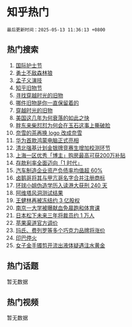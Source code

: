 # 知乎热门

`最后更新时间：2025-05-13 11:36:13 +0800`

## 热门搜索

1. [国际护士节](https://www.zhihu.com/search?q=%E5%9B%BD%E9%99%85%E6%8A%A4%E5%A3%AB%E8%8A%82)
1. [勇士不敌森林狼](https://www.zhihu.com/search?q=%E5%8B%87%E5%A3%AB%E4%B8%8D%E6%95%8C%E6%A3%AE%E6%9E%97%E7%8B%BC)
1. [孟子义演技](https://www.zhihu.com/search?q=%E5%AD%9F%E5%AD%90%E4%B9%89%E6%BC%94%E6%8A%80)
1. [知乎旧物节](https://www.zhihu.com/search?q=%E7%9F%A5%E4%B9%8E%E6%97%A7%E7%89%A9%E8%8A%82)
1. [寻找穿越时光的旧物](https://www.zhihu.com/search?q=%E5%AF%BB%E6%89%BE%E7%A9%BF%E8%B6%8A%E6%97%B6%E5%85%89%E7%9A%84%E6%97%A7%E7%89%A9)
1. [哪件旧物是你一直保留着的](https://www.zhihu.com/search?q=%E5%93%AA%E4%BB%B6%E6%97%A7%E7%89%A9%E6%98%AF%E4%BD%A0%E4%B8%80%E7%9B%B4%E4%BF%9D%E7%95%99%E7%9D%80%E7%9A%84)
1. [穿越时光的旧物](https://www.zhihu.com/search?q=%E7%A9%BF%E8%B6%8A%E6%97%B6%E5%85%89%E7%9A%84%E6%97%A7%E7%89%A9)
1. [美国这几年为何衰落的如此之快](https://www.zhihu.com/search?q=%E7%BE%8E%E5%9B%BD%E8%BF%99%E5%87%A0%E5%B9%B4%E4%B8%BA%E4%BD%95%E8%A1%B0%E8%90%BD%E7%9A%84%E5%A6%82%E6%AD%A4%E4%B9%8B%E5%BF%AB)
1. [胖东来柴怼怼为何会在玉石这事上撕破脸](https://www.zhihu.com/search?q=%E8%83%96%E4%B8%9C%E6%9D%A5%E6%9F%B4%E6%80%BC%E6%80%BC%E4%B8%BA%E4%BD%95%E4%BC%9A%E5%9C%A8%E7%8E%89%E7%9F%B3%E8%BF%99%E4%BA%8B%E4%B8%8A%E6%92%95%E7%A0%B4%E8%84%B8)
1. [奈雪的茶再换 logo 改成奈雪](https://www.zhihu.com/search?q=%E5%A5%88%E9%9B%AA%E7%9A%84%E8%8C%B6%E5%86%8D%E6%8D%A2%20logo%20%E6%94%B9%E6%88%90%E5%A5%88%E9%9B%AA)
1. [华为首款鸿蒙电脑正式亮相](https://www.zhihu.com/search?q=%E5%8D%8E%E4%B8%BA%E9%A6%96%E6%AC%BE%E9%B8%BF%E8%92%99%E7%94%B5%E8%84%91%E6%AD%A3%E5%BC%8F%E4%BA%AE%E7%9B%B8)
1. [清北强基计划金银牌竞赛生增加校测环节](https://www.zhihu.com/search?q=%E6%B8%85%E5%8C%97%E5%BC%BA%E5%9F%BA%E8%AE%A1%E5%88%92%E9%87%91%E9%93%B6%E7%89%8C%E7%AB%9E%E8%B5%9B%E7%94%9F%E5%A2%9E%E5%8A%A0%E6%A0%A1%E6%B5%8B%E7%8E%AF%E8%8A%82)
1. [上海一区优秀「博主」购房最高可获200万补贴](https://www.zhihu.com/search?q=%E4%B8%8A%E6%B5%B7%E4%B8%80%E5%8C%BA%E4%BC%98%E7%A7%80%E3%80%8C%E5%8D%9A%E4%B8%BB%E3%80%8D%E8%B4%AD%E6%88%BF%E6%9C%80%E9%AB%98%E5%8F%AF%E8%8E%B7200%E4%B8%87%E8%A1%A5%E8%B4%B4)
1. [存款利率全面迈向「1 时代」](https://www.zhihu.com/search?q=%E5%AD%98%E6%AC%BE%E5%88%A9%E7%8E%87%E5%85%A8%E9%9D%A2%E8%BF%88%E5%90%91%E3%80%8C1%20%E6%97%B6%E4%BB%A3%E3%80%8D)
1. [汽车制造企业资产负债率均值超 60%](https://www.zhihu.com/search?q=%E6%B1%BD%E8%BD%A6%E5%88%B6%E9%80%A0%E4%BC%81%E4%B8%9A%E8%B5%84%E4%BA%A7%E8%B4%9F%E5%80%BA%E7%8E%87%E5%9D%87%E5%80%BC%E8%B6%85%2060%25)
1. [卤鹅哥将其与甲亢哥名字合并注册商标](https://www.zhihu.com/search?q=%E5%8D%A4%E9%B9%85%E5%93%A5%E5%B0%86%E5%85%B6%E4%B8%8E%E7%94%B2%E4%BA%A2%E5%93%A5%E5%90%8D%E5%AD%97%E5%90%88%E5%B9%B6%E6%B3%A8%E5%86%8C%E5%95%86%E6%A0%87)
1. [环球小姐伪造学历入读港大获刑 240 天](https://www.zhihu.com/search?q=%E7%8E%AF%E7%90%83%E5%B0%8F%E5%A7%90%E4%BC%AA%E9%80%A0%E5%AD%A6%E5%8E%86%E5%85%A5%E8%AF%BB%E6%B8%AF%E5%A4%A7%E8%8E%B7%E5%88%91%20240%20%E5%A4%A9)
1. [阿维塔风洞测试结果](https://www.zhihu.com/search?q=%E9%98%BF%E7%BB%B4%E5%A1%94%E9%A3%8E%E6%B4%9E%E6%B5%8B%E8%AF%95%E7%BB%93%E6%9E%9C)
1. [王健林再被冻结约 3 亿股权](https://www.zhihu.com/search?q=%E7%8E%8B%E5%81%A5%E6%9E%97%E5%86%8D%E8%A2%AB%E5%86%BB%E7%BB%93%E7%BA%A6%203%20%E4%BA%BF%E8%82%A1%E6%9D%83)
1. [南京一大学被曝献血免晨跑和体育课](https://www.zhihu.com/search?q=%E5%8D%97%E4%BA%AC%E4%B8%80%E5%A4%A7%E5%AD%A6%E8%A2%AB%E6%9B%9D%E7%8C%AE%E8%A1%80%E5%85%8D%E6%99%A8%E8%B7%91%E5%92%8C%E4%BD%93%E8%82%B2%E8%AF%BE)
1. [日本松下未来三年将裁员约 1 万人](https://www.zhihu.com/search?q=%E6%97%A5%E6%9C%AC%E6%9D%BE%E4%B8%8B%E6%9C%AA%E6%9D%A5%E4%B8%89%E5%B9%B4%E5%B0%86%E8%A3%81%E5%91%98%E7%BA%A6%201%20%E4%B8%87%E4%BA%BA)
1. [苹果渠道官方调价](https://www.zhihu.com/search?q=%E8%8B%B9%E6%9E%9C%E6%B8%A0%E9%81%93%E5%AE%98%E6%96%B9%E8%B0%83%E4%BB%B7)
1. [玛氏、费列罗等多个巧克力品牌将涨价](https://www.zhihu.com/search?q=%E7%8E%9B%E6%B0%8F%E3%80%81%E8%B4%B9%E5%88%97%E7%BD%97%E7%AD%89%E5%A4%9A%E4%B8%AA%E5%B7%A7%E5%85%8B%E5%8A%9B%E5%93%81%E7%89%8C%E5%B0%86%E6%B6%A8%E4%BB%B7)
1. [印巴停火](https://www.zhihu.com/search?q=%E5%8D%B0%E5%B7%B4%E5%81%9C%E7%81%AB)
1. [女子金手镯剪开流出液体疑遇注水黄金](https://www.zhihu.com/search?q=%E5%A5%B3%E5%AD%90%E9%87%91%E6%89%8B%E9%95%AF%E5%89%AA%E5%BC%80%E6%B5%81%E5%87%BA%E6%B6%B2%E4%BD%93%E7%96%91%E9%81%87%E6%B3%A8%E6%B0%B4%E9%BB%84%E9%87%91)

## 热门话题

暂无数据

## 热门视频

暂无数据